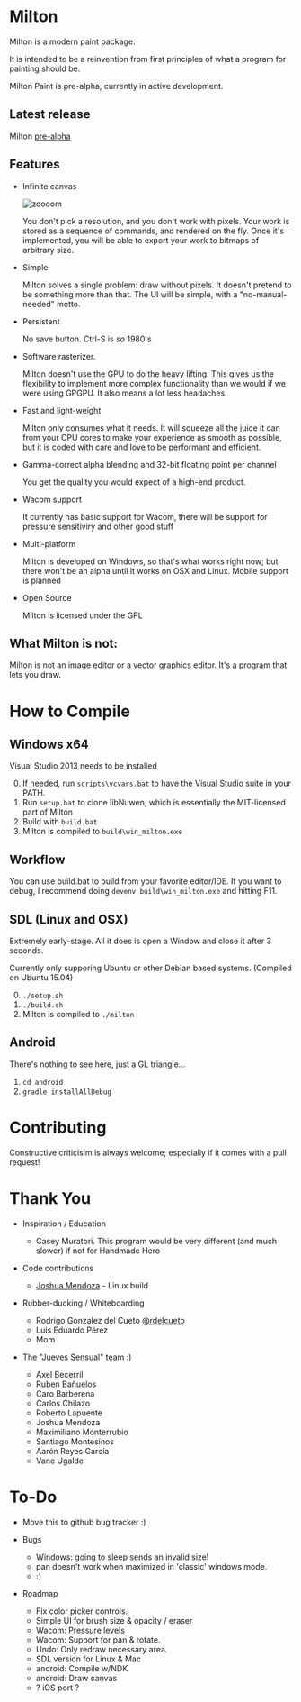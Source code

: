 Milton
======

Milton is a modern paint package.

It is intended to be a reinvention from first principles of what a program for painting should be.

Milton Paint is pre-alpha, currently in active development.

Latest release
--------------

Milton [pre-alpha](https://github.com/serge-rgb/milton/releases/tag/prealpha001)

Features
--------

- Infinite canvas

    ![zoooom](http://i.imgur.com/fqOhPlr.gif)

    You don't pick a resolution, and you don't work with pixels.  Your work is
    stored as a sequence of commands, and rendered on the fly. Once it's
    implemented, you will be able to export your work to bitmaps of arbitrary
    size.

- Simple

    Milton solves a single problem: draw without pixels. It doesn't pretend to be
    something more than that. The UI will be simple, with a "no-manual-needed" motto.

- Persistent

    No save button. Ctrl-S is *so* 1980's

- Software rasterizer.

    Milton doesn't use the GPU to do the heavy lifting. This gives us the
    flexibility to implement more complex functionality than we would if we were
    using GPGPU. It also means a lot less headaches.

- Fast and light-weight

    Milton only consumes what it needs. It will squeeze all the juice it can from your
    CPU cores to make your experience as smooth as possible, but it is coded
    with care and love to be performant and efficient.

- Gamma-correct alpha blending and 32-bit floating point per channel

    You get the quality you would expect of a high-end product.

- Wacom support

    It currently has basic support for Wacom, there will be support for pressure
    sensitiviry and other good stuff

- Multi-platform

    Milton is developed on Windows, so that's what works right now; but there won't be an alpha until
    it works on OSX and Linux. Mobile support is planned

- Open Source

    Milton is licensed under the GPL


What Milton is not:
-------------------

Milton is not an image editor or a vector graphics editor. It's a program that lets you draw.

How to Compile
==============

Windows x64
-----------

Visual Studio 2013 needs to be installed

0. If needed, run `scripts\vcvars.bat` to have the Visual Studio suite in your PATH.
1. Run `setup.bat` to clone libNuwen, which is essentially the MIT-licensed part of Milton
2. Build with `build.bat`
3. Milton is compiled to `build\win_milton.exe`

Workflow
--------

You can use build.bat to build from your favorite editor/IDE. If you want to
debug, I recommend doing `devenv build\win_milton.exe` and hitting F11.


SDL (Linux and OSX)
-------------------

Extremely early-stage. All it does is open a Window and close it after 3 seconds.

Currently only supporing Ubuntu or other Debian based systems. (Compiled on Ubuntu 15.04)

0. `./setup.sh`
1. `./build.sh`
2. Milton is compiled to `./milton`

Android
-------

There's nothing to see here, just a GL triangle...

1. `cd android`
2. `gradle installAllDebug`


Contributing
============
Constructive criticisim is always welcome; especially if it comes with a pull request!

Thank You
=========

* Inspiration / Education
    * Casey Muratori. This program would be very different (and much slower) if not for Handmade Hero

* Code contributions
    * [Joshua Mendoza](https://github.com/jomendoz) - Linux build

* Rubber-ducking / Whiteboarding
    * Rodrigo Gonzalez del Cueto [@rdelcueto](https://twitter.com/rdelcueto)
    * Luis Eduardo Pérez
    * Mom

* The "Jueves Sensual" team :)
    * Axel Becerril
    * Ruben Bañuelos
    * Caro Barberena
    * Carlos Chilazo
    * Roberto Lapuente
    * Joshua Mendoza
    * Maximiliano Monterrubio
    * Santiago Montesinos
    * Aarón Reyes García
    * Vane Ugalde


To-Do
=====

* Move this to github bug tracker :)

* Bugs
    * Windows: going to sleep sends an invalid size!
    * pan doesn't work when maximized in 'classic' windows mode.
    * :)

* Roadmap
    * Fix color picker controls.
    * Simple UI for brush size & opacity / eraser
    * Wacom: Pressure levels
    * Wacom: Support for pan & rotate.
    * Undo: Only redraw necessary area.
    * SDL version for Linux & Mac
    * android: Compile w/NDK
    * android: Draw canvas
    * ? iOS port ?

